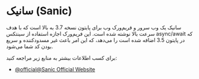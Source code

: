# سانیک (Sanic)

سانیک یک وب سرور و فریم‌ورک وب برای پایتون نسخه 3.7 به بالا است که با هدف سرعت بالا نوشته شده است. این فریم‌ورک اجازه استفاده از سینتکس async/await که در پایتون 3.5 اضافه شده است را می‌دهد، که این امر باعث غیر مسدودکننده و سریع بودن کد شما می‌شود.

برای کسب اطلاعات بیشتر به منابع زیر مراجعه کنید:

- [@official@Sanic Official Website](https://sanic.dev/en/)
